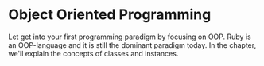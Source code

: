 # Object Oriented Programming

Let get into your first programming paradigm by focusing on OOP. Ruby is an
OOP-language and it is still the dominant paradigm today. In the chapter, we'll
explain the concepts of classes and instances.

